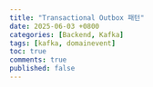```yaml
---
title: "Transactional Outbox 패턴"
date: 2025-06-03 +0800
categories: [Backend, Kafka]
tags: [kafka, domainevent]
toc: true
comments: true
published: false
---
```



